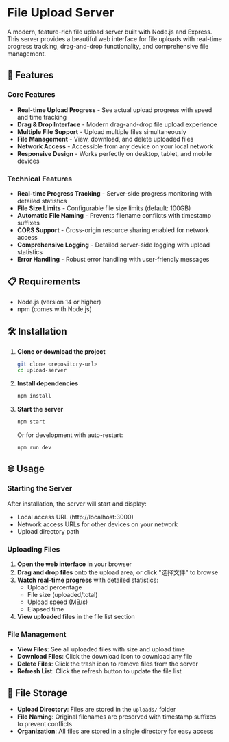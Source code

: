 # File Upload Server

A modern, feature-rich file upload server built with Node.js and Express. This server provides a beautiful web interface for file uploads with real-time progress tracking, drag-and-drop functionality, and comprehensive file management.

## 🚀 Features

### Core Features
- **Real-time Upload Progress** - See actual upload progress with speed and time tracking
- **Drag & Drop Interface** - Modern drag-and-drop file upload experience
- **Multiple File Support** - Upload multiple files simultaneously
- **File Management** - View, download, and delete uploaded files
- **Network Access** - Accessible from any device on your local network
- **Responsive Design** - Works perfectly on desktop, tablet, and mobile devices

### Technical Features
- **Real-time Progress Tracking** - Server-side progress monitoring with detailed statistics
- **File Size Limits** - Configurable file size limits (default: 100GB)
- **Automatic File Naming** - Prevents filename conflicts with timestamp suffixes
- **CORS Support** - Cross-origin resource sharing enabled for network access
- **Comprehensive Logging** - Detailed server-side logging with upload statistics
- **Error Handling** - Robust error handling with user-friendly messages

## 📋 Requirements

- Node.js (version 14 or higher)
- npm (comes with Node.js)

## 🛠️ Installation

1. **Clone or download the project**
   ```bash
   git clone <repository-url>
   cd upload-server
   ```

2. **Install dependencies**
   ```bash
   npm install
   ```

3. **Start the server**
   ```bash
   npm start
   ```

   Or for development with auto-restart:
   ```bash
   npm run dev
   ```

## 🌐 Usage

### Starting the Server

After installation, the server will start and display:
- Local access URL (http://localhost:3000)
- Network access URLs for other devices on your network
- Upload directory path

### Uploading Files

1. **Open the web interface** in your browser
2. **Drag and drop files** onto the upload area, or click "选择文件" to browse
3. **Watch real-time progress** with detailed statistics:
   - Upload percentage
   - File size (uploaded/total)
   - Upload speed (MB/s)
   - Elapsed time
4. **View uploaded files** in the file list section

### File Management

- **View Files**: See all uploaded files with size and upload time
- **Download Files**: Click the download icon to download any file
- **Delete Files**: Click the trash icon to remove files from the server
- **Refresh List**: Click the refresh button to update the file list

## 📁 File Storage

- **Upload Directory**: Files are stored in the `uploads/` folder
- **File Naming**: Original filenames are preserved with timestamp suffixes to prevent conflicts
- **Organization**: All files are stored in a single directory for easy access